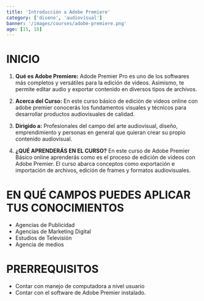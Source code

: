 ```yaml
---
title: 'Introducción a Adobe Premiere'
category: ['diseno', 'audiovisual']
banner: '/images/courses/adobe-premiere.png'
age: [15, 18]
---
```


# INICIO

1. **Qué es Adobe Premiere:** Adode Premier Pro es uno de los softwares más completos y versátiles para la edición de videos. Asimismo, te permite editar audio y exportar contenido en diversos tipos de archivos.

2. **Acerca del Curso:** En este curso básico de edición de videos online con adobe premier conocerás los fundamentos visuales y técnicos para desarrollar productos audiovisuales de calidad.

3. **Dirigido a:** Profesionales del campo del arte audiovisual, diseño, emprendimiento y personas en general que quieran crear su propio contenido audiovisual.

4. **¿QUÉ APRENDERÁS EN EL CURSO?** En este curso de Adobe Premier Básico online aprenderás como es el proceso de edición de videos con Adobe Premier. El curso abarca conceptos como exportación e importación de archivos, edición de frames y formatos audiovisuales.


# EN QUÉ CAMPOS PUEDES APLICAR TUS CONOCIMIENTOS
- Agencias de Publicidad
- Agencias de Marketing Digital
- Estudios de Televisión
- Agencia de medios

# PRERREQUISITOS

- Contar con manejo de computadora a nivel usuario
- Contar con el software de Adobe Premier instalado.